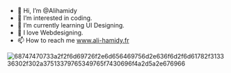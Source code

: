 - 👋 Hi, I’m @Alihamidy
- 👀 I’m interested in coding.
- 🌱 I’m currently learning UI Designing.
- 💞️ I love Webdesigning.
- 📫 How to reach me www.ali-hamidy.fr

<!---
Alihamidy/Alihamidy is a ✨ special ✨ repository because its `README.md` (this file) appears on your GitHub profile.
You can click the Preview link to take a look at your changes.
--->
![68747470733a2f2f6d69726f2e6d656469756d2e636f6d2f6d61782f313336302f302a37513379765349765f7430696f4a2d5a2e676966](https://user-images.githubusercontent.com/44427807/210954416-9a3d57f5-6538-4445-9f63-7dade5f2dfd9.gif)




